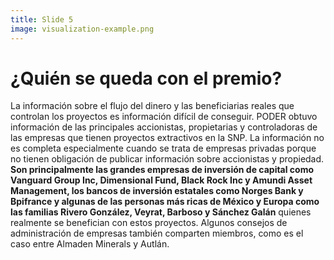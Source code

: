 ```yaml
---
title: Slide 5
image: visualization-example.png
---
```


# ¿Quién se queda con el premio?

La información sobre el flujo del dinero y las beneficiarias reales que controlan los proyectos es información difícil de conseguir. PODER obtuvo información de las principales accionistas, propietarias y controladoras de las empresas que tienen proyectos extractivos en la SNP. La información no es completa especialmente cuando se trata de empresas privadas porque no tienen obligación de publicar información sobre accionistas y propiedad. **Son principalmente las grandes empresas de inversión de capital como Vanguard Group Inc, Dimensional Fund, Black Rock Inc y Amundi Asset Management, los bancos de inversión estatales como Norges Bank y Bpifrance y algunas de las personas más ricas de México y Europa como las familias Rivero González, Veyrat, Barboso y Sánchez Galán** quienes realmente se benefician con estos proyectos. Algunos consejos de administración de empresas también comparten miembros, como es el caso entre Almaden Minerals y Autlán.
